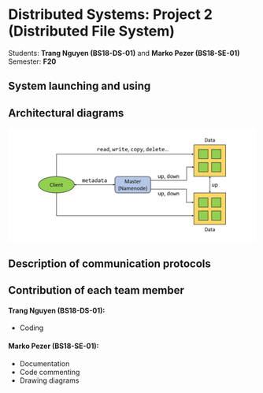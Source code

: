 <h1>Distributed Systems: Project 2 (Distributed File System)</h1>

Students: <b>Trang Nguyen (BS18-DS-01)</b> and <b>Marko Pezer (BS18-SE-01)</b><br>
Semester: <b>F20</b><br>


<h2>System launching and using</h2>


<h2>Architectural diagrams</h2>

![Diagram_01](diagrams/diagram_01.JPG)

<h2>Description of communication protocols</h2>


<h2>Contribution of each team member</h2>

<h4>Trang Nguyen (BS18-DS-01):</h4>

<ul>
  <li>Coding</li>
</ul>


<h4>Marko Pezer (BS18-SE-01):</h4>

<ul>
  <li>Documentation</li>
  <li>Code commenting</li>
  <li>Drawing diagrams</li>
</ul>
